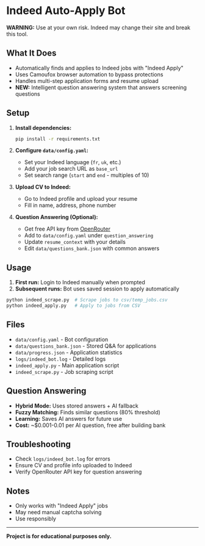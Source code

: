 # Indeed Auto-Apply Bot

**WARNING:** Use at your own risk. Indeed may change their site and break this tool.

## What It Does

- Automatically finds and applies to Indeed jobs with "Indeed Apply"
- Uses Camoufox browser automation to bypass protections
- Handles multi-step application forms and resume upload
- **NEW:** Intelligent question answering system that answers screening questions

## Setup

1. **Install dependencies:**
   ```bash
   pip install -r requirements.txt
   ```

2. **Configure `data/config.yaml`:**
   - Set your Indeed language (`fr`, `uk`, etc.)
   - Add your job search URL as `base_url`
   - Set search range (`start` and `end` - multiples of 10)

3. **Upload CV to Indeed:**
   - Go to Indeed profile and upload your resume
   - Fill in name, address, phone number

4. **Question Answering (Optional):**
   - Get free API key from [OpenRouter](https://openrouter.ai/)
   - Add to `data/config.yaml` under `question_answering`
   - Update `resume_context` with your details
   - Edit `data/questions_bank.json` with common answers

## Usage

1. **First run:** Login to Indeed manually when prompted
2. **Subsequent runs:** Bot uses saved session to apply automatically

```bash
python indeed_scrape.py  # Scrape jobs to csv/temp_jobs.csv
python indeed_apply.py   # Apply to jobs from CSV
```

## Files

- `data/config.yaml` - Bot configuration
- `data/questions_bank.json` - Stored Q&A for applications
- `data/progress.json` - Application statistics
- `logs/indeed_bot.log` - Detailed logs
- `indeed_apply.py` - Main application script
- `indeed_scrape.py` - Job scraping script

## Question Answering

- **Hybrid Mode:** Uses stored answers + AI fallback
- **Fuzzy Matching:** Finds similar questions (80% threshold)
- **Learning:** Saves AI answers for future use
- **Cost:** ~$0.001-0.01 per AI question, free after building bank

## Troubleshooting

- Check `logs/indeed_bot.log` for errors
- Ensure CV and profile info uploaded to Indeed
- Verify OpenRouter API key for question answering

## Notes

- Only works with "Indeed Apply" jobs
- May need manual captcha solving
- Use responsibly

---

**Project is for educational purposes only.**